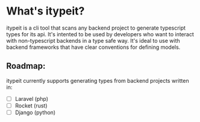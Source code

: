 # What's itypeit?

itypeit is a cli tool that scans any backend project to generate typescript types for its api. It's intented to be used by developers who want to interact with non-typescript backends in a type safe way. It's ideal to use with backend frameworks that have clear conventions for defining models.

## Roadmap:

itypeit currently supports generating types from backend projects written in:

- [ ] Laravel (php)
- [ ] Rocket (rust)
- [ ] Django (python)
